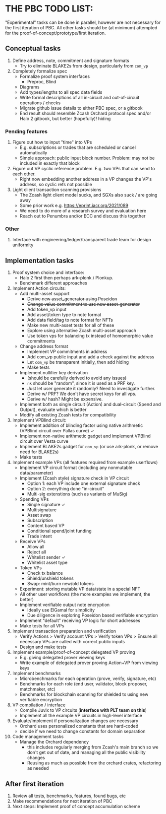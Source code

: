 # THE PBC TODO LIST:

"Experimental" tasks can be done in parallel, however are not necessary for the first iteration of PBC. All other tasks should be (at minimum) attempted for the proof-of-concept/prototype/first iteration.

## Conceptual tasks

1. Define address, note, commitment and signature formats
    - Try to eliminate BLAKE2s from design, particularly from `com_vp`
1. Completely formalize spec
    - Formalize proof system interfaces
        - Preproc, Blind
    - Diagrams
    - Add types/lengths to all spec data fields
    - Write formal descriptions of all in-circuit and out-of-circuit operations / checks
    - Migrate github issue details to either PBC spec, or a gitbook
    - End result should resemble Zcash Orchard protocol spec and/or Halo 2 gitbook, but better (hopefully)!
    hiding

### Pending features

1. Figure out how to input "time" into VPs
    - E.g. subscriptions or trades that are scheduled or cancel automatically
    - Simple approach: public input block number. Problem: may not be included in exactly that block
1. Figure out VP cyclic reference problem. E.g. two VPs that can send to each other.
    - Right now embedding another address in a VP changes the VP's address, so cyclic refs not possible
1. Light client transaction scanning provisions
    - The Zcash light client model sucks, and SGXs also suck / are going away
    - Some prior work e.g. https://eprint.iacr.org/2021/089
    - We need to do more of a research survey and evaluation here
    - Reach out to Penumbra and/or ECC and discuss this together

### Other

1. Interface with engineering/ledger/transparent trade team for design uniformity

## Implementation tasks

1. Proof system choice and interface:
    - Halo 2 first then perhaps ark-plonk / Plonkup.
    - Benchmark different approaches
1. Implement Action circuits:
    - Add multi-asset support
        - ~~Derive new asset_generator using Poseidon~~
        - ~~Change value commitment to use new asset_generator~~
        - Add token_vp input
        - Add asset/token type to note format
        - Add data field/tag to note format for NFTs
        - Make new multi-asset tests for all of these
        - Explore using alternative Zcash multi-asset approach
        - Use token vps for balancing tx instead of homomorphic value commitments
    - Change address format
        - Implement VP commitments in address
        - Add com_vp public input and add a check against the address
        - Let `com_vp` be transparent initially, then add hiding
        - Make tests
    - Implement nullifier key derivation
        - (should be carefully derived to avoid any issues)
        - `nk` should be "random", since it is used as a PRF key.
        - Just let user generate it randomly? Need to investigate further.
        - Derive w/ PRF? We don't have secret keys for all vps.
        - Derive w/ hash? Might be expensive.
    - Implement both as single circuit (Action) and dual-circuit (Spend and Output), evaluate which is better
    - Modify all existing Zcash tests for compatibility
1. Implement VPBlind circuit:
    - Implement addition of blinding factor using native arithmetic (VPBlind circuit over Pallas curve) ✓
    - Implement non-native arithmetic gadget and implement VPBlind circuit over Vesta curve
    - Implement BLAKE2s gadget for `com_vp` (or use ark-plonk, or remove need for BLAKE2s)
    - Make tests
1. Implement example VPs (all features required from example userflows)
    - Implement VP circuit format (including any nonmutable data/parameter)
    - Implement (Zcash style) signature check in VP circuit
        - Option 1: each VP include one external signature check
        - Option 2: everything done "in-circuit"
        - Multi-sig extenstions (such as variants of MuSig)
    - Spending VPs
        - Single signature ✓
        - Multisignature
        - Asset swap
        - Subscription
        - Content based VP
        - Conditional spend/joint funding
        - Trade intent
    - Receive VPs
        - Allow all 
        - Reject all 
        - Whitelist sender ✓
        - Whitelist asset type
    - Token VPs
        - Check tx balance
        - Shield/unshield tokens
        - Swap: mint/burn new/old tokens
    - Experiment: storing mutable VP data/state in a special NFT 
    - All other user workflows (the more examples we implement, the better)
    - Implement verifiable output note encryption
        - Ideally use ElGamal for simplicity
        - Due diligence in exploring Poseidon based verifiable encryption
    - Implement "default" receiving VP logic for short addresses
    - Make tests for all VPs
1. Implement transaction preparation and verification
    - Verify Actions > Verify account VPs > Verify token VPs > Ensure all necessary VPs are called with correct public inputs
    - Design and make tests
1. Implement example/proof-of-concept delegated VP proving 
    - E.g. giving delegated prover viewing keys
    - Write example of delegated prover proving Action+VP from viewing keys
1. Implement benchmarks
    - Microbenchmarks for each operation (prove, verify, signature, etc)
    - Benchmarks for each role (end user, validator, block proposer, matchmaker, etc)
    - Benchmarks for blockchain scanning for shielded tx using new verifiable encryption 
1. VP compilation / interface
    - Compile Juvix to VP circuits (**interface with PLT team on this**)
    - Implement all the example VP circuits in high-level interface
1. Evaluate/implement if personalization changes are necessary
    - Orchard uses personalized constants that are hard-coded
    - decide if we need to change constants for domain separation
1. Code management tasks
    - Manage the Orchard dependency
        - this includes regularly merging from Zcash's main branch so we don't get out of date, and managing all the public visibility changes
        - Reusing as much as possible from the orchard crates, refactoring as needed

## After first iteration

1. Review all tests, benchmarks, features, found bugs, etc
1. Make recommendations for next iteration of PBC
1. Next steps: Implement proof of concept accumulation scheme 
